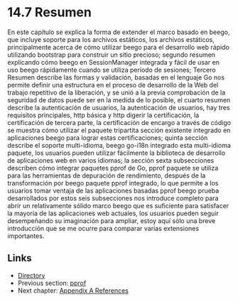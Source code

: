 # 14.7 Resumen

En este capítulo se explica la forma de extender el marco basado en beego, que incluye soporte para los archivos estáticos, los archivos estáticos, principalmente acerca de cómo utilizar beego para el desarrollo web rápido utilizando bootstrap para construir un sitio precioso; segundo resumen explicando cómo beego en SessionManager integrada y fácil de usar en uso beego rápidamente cuando se utiliza período de sesiones; Tercero Resumen describe las formas y validación, basadas en el lenguaje Go nos permite definir una estructura en el proceso de desarrollo de la Web del trabajo repetitivo de la liberación, y se unió a la previa comprobación de la seguridad de datos puede ser en la medida de lo posible, el cuarto resumen describe la autenticación de usuarios, la autenticación de usuarios, hay tres requisitos principales, http básica y http digerir la certificación, la certificación de tercera parte, la certificación de encargo a través de código se muestra cómo utilizar el paquete tripartita sección existente integrado en aplicaciones beego para lograr estas certificaciones; quinta sección describe el soporte multi-idioma, beego go-i18n integrado esta multi-idioma paquete, los usuarios pueden utilizar fácilmente la biblioteca de desarrollo de aplicaciones web en varios idiomas; la sección sexta subsecciones describen cómo integrar paquetes pprof de Go, pprof paquete se utiliza para las herramientas de depuración de rendimiento, después de la transformación por beego paquete pprof integrado, lo que permite a los usuarios tomar ventaja de las aplicaciones basadas pprof beego prueba desarrollados por estos seis subsecciones nos introduce completo para abrir un relativamente sólido marco beego que es suficiente para satisfacer la mayoría de las aplicaciones web actuales, los usuarios pueden seguir desempeñando su imaginación para ampliar, estoy aquí sólo una breve introducción que se me ocurre para comparar varias extensiones importantes.

## Links

- [Directory](preface.md)
- Previous section: [pprof](14.6.md)
- Next chapter: [Appendix A References](ref.md)


